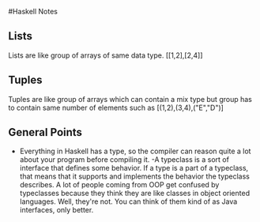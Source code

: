 #Haskell Notes 

## Lists
Lists are like group of arrays of same data type.
[[1,2],[2,4]]
## Tuples
Tuples are like group of arrays which can contain a mix type but group has to contain same number of elements such as 
[(1,2),(3,4),("E","D")]


## General Points
- Everything in Haskell has a type, so the compiler can reason quite a lot about your program before compiling it.
-A typeclass is a sort of interface that defines some behavior. If a type is a part of a typeclass, that means that it supports and implements the behavior the typeclass describes. A lot of people coming from OOP get confused by typeclasses because they think they are like classes in object oriented languages. Well, they're not. You can think of them kind of as Java interfaces, only better.